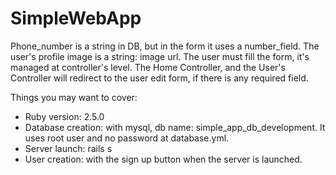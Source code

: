 # SimpleWebApp

Phone_number is a string in DB, but in the form it uses a number_field.
The user's profile image is a string: image url.
The user must fill the form, it's managed at controller's level. The Home Controller, and the User's Controller will redirect to the user edit form, if there is any required field.

Things you may want to cover:

* Ruby version: 2.5.0
* Database creation: with mysql, db name: simple_app_db_development. It uses root user and  no password at database.yml.
* Server launch: rails s
* User creation: with the sign up button when the server is launched.
